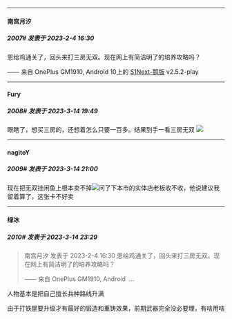 
*****

####  南宫月汐  
##### 2007#       发表于 2023-2-4 16:30

恩给鸡通关了，回头来打三房无双。现在网上有简洁明了的培养攻略吗？

—— 来自 OnePlus GM1910, Android 10上的 [S1Next-鹅版](https://github.com/ykrank/S1-Next/releases) v2.5.2-play

*****

####  Fury  
##### 2008#       发表于 2023-3-14 19:49

眼瞎了，想买三房的，还想着怎么只要一百多。结果到手一看三房无双 <img src="https://static.saraba1st.com/image/smiley/face2017/037.png" referrerpolicy="no-referrer">


*****

####  nagitoY  
##### 2009#       发表于 2023-3-14 21:00

现在把无双挂闲鱼上根本卖不掉<img src="https://static.saraba1st.com/image/smiley/face2017/068.png" referrerpolicy="no-referrer">问了下本市的实体店老板收不收，他说建议我留着算了，这张卡不好卖


*****

####  绿冰  
##### 2010#       发表于 2023-3-14 23:29

<blockquote>南宫月汐 发表于 2023-2-4 16:30
恩给鸡通关了，回头来打三房无双。现在网上有简洁明了的培养攻略吗？

—— 来自 OnePlus GM1910, Android  ...</blockquote>
人物基本是把自己擅长兵种路线升满

由于打铁屋要升级才有最好的锻造和重铸效果，前期武器完全没必要理，有啥用啥

